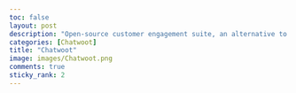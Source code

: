 ```yaml
---
toc: false
layout: post
description: "Open-source customer engagement suite, an alternative to Intercom, Zendesk, Salesforce Service Cloud etc. 🔥💬"
categories: [Chatwoot]
title: "Chatwoot"
image: images/Chatwoot.png
comments: true
sticky_rank: 2
---
```

